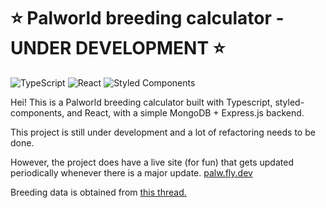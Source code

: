 # ⭐ Palworld breeding calculator - UNDER DEVELOPMENT ⭐

![TypeScript](https://img.shields.io/badge/typescript-%23007ACC.svg?style=for-the-badge&logo=typescript&logoColor=white)
![React](https://img.shields.io/badge/react-%2320232a.svg?style=for-the-badge&logo=react&logoColor=%2361DAFB)
![Styled Components](https://img.shields.io/badge/styled--components-DB7093?style=for-the-badge&logo=styled-components&logoColor=white)

Hei! This is a Palworld breeding calculator built with Typescript, styled-components, and React, with a simple MongoDB + Express.js backend.

This project is still under development and a lot of refactoring needs to be done.

However, the project does have a live site (for fun) that gets updated periodically whenever there is a major update. [palw.fly.dev](https://palw.fly.dev)

Breeding data is obtained from [this thread.](https://www.reddit.com/r/Palworld/comments/19d98ws/spreadsheet_all_breeding_combinations_datamined/)
